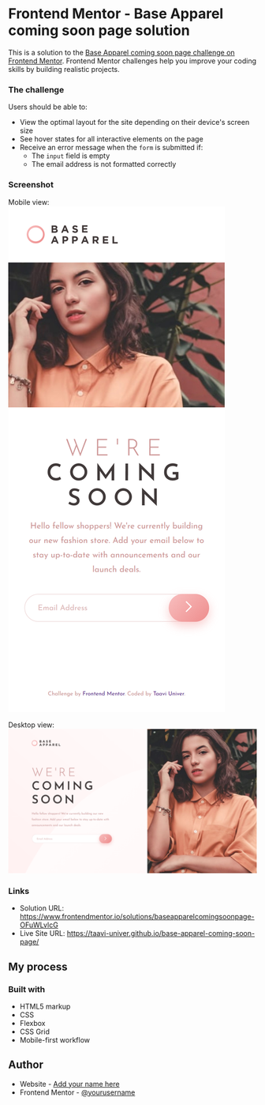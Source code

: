 # Frontend Mentor - Base Apparel coming soon page solution

This is a solution to the [Base Apparel coming soon page challenge on Frontend Mentor](https://www.frontendmentor.io/challenges/base-apparel-coming-soon-page-5d46b47f8db8a7063f9331a0). Frontend Mentor challenges help you improve your coding skills by building realistic projects. 

### The challenge

Users should be able to:

- View the optimal layout for the site depending on their device's screen size
- See hover states for all interactive elements on the page
- Receive an error message when the `form` is submitted if:
  - The `input` field is empty
  - The email address is not formatted correctly

### Screenshot

Mobile view:
![](./design/taavi-univer.github.io_base-apparel-coming-soon-page_mobile.png)

Desktop view:
![](./design/taavi-univer.github.io_base-apparel-coming-soon-page_desktop.png)

### Links

- Solution URL: https://www.frontendmentor.io/solutions/baseapparelcomingsoonpage-OFuWLvlcG
- Live Site URL: https://taavi-univer.github.io/base-apparel-coming-soon-page/

## My process

### Built with

- HTML5 markup
- CSS
- Flexbox
- CSS Grid
- Mobile-first workflow

## Author

- Website - [Add your name here](https://www.your-site.com)
- Frontend Mentor - [@yourusername](https://www.frontendmentor.io/profile/yourusername)

